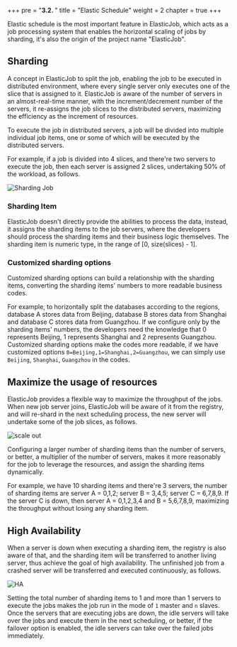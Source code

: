 +++
pre = "<b>3.2. </b>"
title = "Elastic Schedule"
weight = 2
chapter = true
+++

Elastic schedule is the most important feature in ElasticJob, which acts as a job processing system that enables the horizontal scaling of jobs by sharding, it's also the origin of the project name "ElasticJob".

## Sharding

A concept in ElasticJob to split the job, enabling the job to be executed in distributed environment, where every single server only executes one of the slice that is assigned to it.
ElasticJob is aware of the number of servers in an almost-real-time manner, with the increment/decrement number of the servers, it re-assigns the job slices to the distributed servers, maximizing the efficiency as the increment of resources.

To execute the job in distributed servers, a job will be divided into multiple individual job items, one or some of which will be executed by the distributed servers.

For example, if a job is divided into 4 slices, and there're two servers to execute the job, then each server is assigned 2 slices, undertaking 50% of the workload, as follows.

![Sharding Job](https://shardingsphere.apache.org/elasticjob/current/img/elastic/sharding.png)

### Sharding Item

ElasticJob doesn't directly provide the abilities to process the data, instead, it assigns the sharding items to the job servers, where the developers should process the sharding items and their business logic themselves.
The sharding item is numeric type, in the range of [0, size(slices) - 1].

### Customized sharding options

Customized sharding options can build a relationship with the sharding items, converting the sharding items' numbers to more readable business codes.

For example, to horizontally split the databases according to the regions, database A stores data from Beijing, database B stores data from Shanghai and database C stores data from Guangzhou.
If we configure only by the sharding items' numbers, the developers need the knowledge that 0 represents Beijing, 1 represents Shanghai and 2 represents Guangzhou.
Customized sharding options make the codes more readable, if we have customized options `0=Beijing,1=Shanghai,2=Guangzhou`, we can simply use `Beijing`, `Shanghai`, `Guangzhou` in the codes.

## Maximize the usage of resources

ElasticJob provides a flexible way to maximize the throughput of the jobs.
When new job server joins, ElasticJob will be aware of it from the registry, and will re-shard in the next scheduling process, the new server will undertake some of the job slices, as follows.

![scale out](https://shardingsphere.apache.org/elasticjob/current/img/elastic/sacle-out.png)

Configuring a larger number of sharding items than the number of servers, or better, a multiplier of the number of servers, makes it more reasonably for the job to leverage the resources, and assign the sharding items dynamically.

For example, we have 10 sharding items and there're 3 servers, the number of sharding items are server A = 0,1,2; server B = 3,4,5; server C = 6,7,8,9.
If the server C is down, then server A = 0,1,2,3,4 and B = 5,6,7,8,9, maximizing the throughput without losing any sharding item.

## High Availability

When a server is down when executing a sharding item, the registry is also aware of that, and the sharding item will be transferred to another living server, thus achieve the goal of high availability.
The unfinished job from a crashed server will be transferred and executed continuously, as follows.

![HA](https://shardingsphere.apache.org/elasticjob/current/img/elastic/ha.png)

Setting the total number of sharding items to 1 and more than 1 servers to execute the jobs makes the job run in the mode of `1` master and `n` slaves.
Once the servers that are executing jobs are down, the idle servers will take over the jobs and execute them in the next scheduling, or better, if the failover option is enabled, the idle servers can take over the failed jobs immediately.
